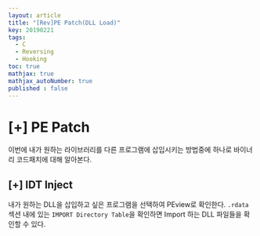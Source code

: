 ```yaml
---
layout: article
title: "[Rev]PE Patch(DLL Load)"
key: 20190221
tags:
  - C
  - Reversing
  - Hooking
toc: true
mathjax: true
mathjax_autoNumber: true
published : false
---
```


# [+] PE Patch

<!--more-->

이번에 내가 원하는 라이브러리를 다른 프로그램에 삽입시키는 방법중에 하나로 바이너리 코드패치에 대해 알아본다.

## [+] IDT Inject

내가 원하는 DLL을 삽입하고 싶은 프로그램을 선택하여 PEview로 확인한다. `.rdata` 섹션 내에 있는 `IMPORT Directory Table`을 확인하면 Import 하는 DLL 파일들을 확인할 수 있다.

